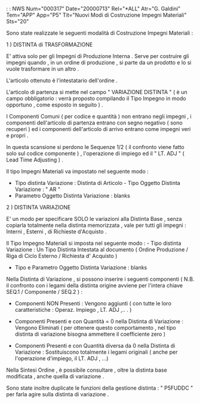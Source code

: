  :  : NWS Num="000317" Date="20000713" Rel="*ALL" Atr="G. Galdini" Tem="APP" App="P5" Tit="Nuovi Modi di Costruzione Impegni Materiali" Sts="20"

Sono state realizzate le seguenti modalità di Costruzione Impegni Materiali   : 


1 )  DISTINTA di TRASFORMAZIONE

E' attiva solo per gli Impegni di Produzione Interna . Serve per costruire gli impegni quando , in
un ordine di produzione , si parte da un prodotto e lo si vuole trasformare in un altro .

L'articolo ottenuto è l'intestatario dell'ordine .

L'articolo di partenza si mette nel campo  " VARIAZIONE DISTINTA " ( è un campo obbligatorio  : 
verrà proposto compilando il Tipo Impegno in modo opportuno , come esposto in seguito ) .

I Componenti Comuni ( per codice e quantità ) non entrano negli impegni , i componenti dell'articolo di partenza entrano con segno negativo ( sono recuperi )
ed i componenti dell'articolo di arrivo entrano come impegni veri e propri .

In questa scansione si perdono le Sequenze  1/2  ( il confronto viene fatto solo sul codice componente ) , l'operazione di impiego  ed il  " LT.   ADJ "  ( Lead Time Adjusting ) .

Il tipo Impegni Materiali va impostato nel seguente modo  : 
   -  Tipo distinta Variazione  :                    Distinta di Articolo    -  Tipo Oggetto Distinta Variazione  :            " AR "
   -  Parametro Oggetto Distinta Variazione  :       blanks


2 )  DISTINTA VARIAZIONE

E' un modo per specificare SOLO le variazioni alla Distinta Base , senza copiarla totalmente nella
distinta memorizzata , vale per tutti gli impegni  :  Interni , Esterni , di Richieste d'Acquisto .

Il Tipo Impegno Materiali si imposta nel seguente modo  : 
    -  Tipo distinta Variazione  :   Un Tipo Distinta Intestata al documento ( Ordine Produzione / Riga di Ciclo Esterno / Richiesta
                                    d' Acquisto )
   -  Tipo  e  Parametro Oggetto Distinta Variazione  : 
blanks

Nella Distinta di Variazione , si possono inserire i seguenti componenti  ( N.B. il confronto con i
legami della distinta origine avviene per l'intera chiave SEQ.1 / Componente / SEQ.2 )  : 
   -  Componenti NON Presenti  : 
      Vengono aggiunti ( con tutte le loro caratteristiche  :  Operaz. Impiego , LT. ADJ ,.. . ) 
   -  Componenti Presenti e con Quantità = 0 nella Distinta di Variazione  : 
      Vengono Eliminati  ( per ottenere questo comportamento , nel tipo distinta di variazione bisogna ammettere il coefficiente zero )

   -  Componenti Presenti e con Quantità diversa da  0 nella Distinta di Variazione  : 
      Sostituiscono totalmente i legami originali ( anche per  l'operazione d'impiego,  il LT.
ADJ , ...)

Nella Sintesi Ordine , è possibile consultare , oltre la distinta base modificata , anche quella di
variazione .

Sono state inoltre duplicate le funzioni della gestione distinta   :  " P5FUDDC " per farla agire sulla distinta di variazione .




